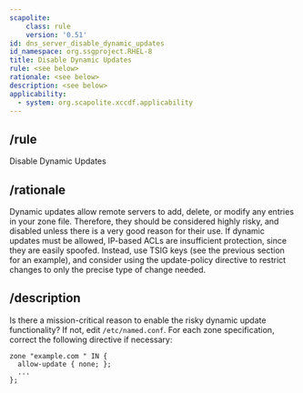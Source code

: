 ```yaml
---
scapolite:
    class: rule
    version: '0.51'
id: dns_server_disable_dynamic_updates
id_namespace: org.ssgproject.RHEL-8
title: Disable Dynamic Updates
rule: <see below>
rationale: <see below>
description: <see below>
applicability:
  - system: org.scapolite.xccdf.applicability
---
```



## /rule

Disable Dynamic Updates

## /rationale

Dynamic
updates allow remote servers to add, delete, or modify any entries in
your zone file. Therefore, they should be considered highly risky, and
disabled unless there is a very good reason for their use. If dynamic
updates must be allowed, IP-based ACLs are insufficient protection,
since they are easily spoofed. Instead, use TSIG keys (see the previous
section for an example), and consider using the update-policy directive
to restrict changes to only the precise type of change needed.

## /description

Is
there a mission-critical reason to enable the risky dynamic update
functionality? If not, edit `/etc/named.conf`. For each zone
specification, correct the following directive if necessary:

``` 
zone "example.com " IN {
  allow-update { none; };
  ...
};
```
